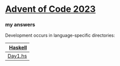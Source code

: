 # [Advent of Code 2023](https://adventofcode.com/2023)
### my answers

Development occurs in language-specific directories:

|[Haskell](hs)|
|--:|
|[Day1.hs](hs/src/Day1.hs)|
